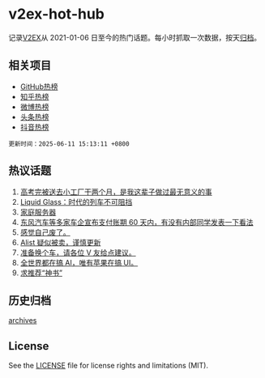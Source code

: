 # v2ex-hot-hub

 记录[V2EX](https://www.v2ex.com/)从 2021-01-06 日至今的热门话题。每小时抓取一次数据，按天[归档](archives)。
 
 ## 相关项目

- [GitHub热榜](https://github.com/lonnyzhang423/github-hot-hub)
- [知乎热榜](https://github.com/lonnyzhang423/zhihu-hot-hub)
- [微博热榜](https://github.com/lonnyzhang423/weibo-hot-hub)
- [头条热榜](https://github.com/lonnyzhang423/toutiao-hot-hub)
- [抖音热榜](https://github.com/lonnyzhang423/douyin-hot-hub)


 `更新时间：2025-06-11 15:13:11 +0800`

## 热议话题

1. [高考完被送去小工厂干两个月，是我这辈子做过最无意义的事](https://www.v2ex.com/t/1137675)
1. [Liquid Glass：时代的列车不可阻挡](https://www.v2ex.com/t/1137650)
1. [家庭服务器](https://www.v2ex.com/t/1137803)
1. [东风汽车等多家车企宣布支付账期 60 天内，有没有内部同学发表一下看法](https://www.v2ex.com/t/1137801)
1. [感觉自己废了。](https://www.v2ex.com/t/1137642)
1. [Alist 疑似被卖，谨慎更新](https://www.v2ex.com/t/1137812)
1. [准备换个车，请各位 V 友给点建议。](https://www.v2ex.com/t/1137682)
1. [全世界都在搞 AI，唯有苹果在搞 UI。](https://www.v2ex.com/t/1137837)
1. [求推荐“神书”](https://www.v2ex.com/t/1137663)

## 历史归档

[archives](archives)

## License

See the [LICENSE](LICENSE) file for license rights and limitations (MIT).
